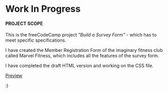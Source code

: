 # Work In Progress

#### PROJECT SCOPE

This is the freeCodeCamp project *"Build a Survey Form"* - 
which has to meet specific specifications. 

I have created the Member Registration Form of the imaginary fitness club 
called Marvel Fitness, which includes all the features of the survey form.

I have completed the draft HTML version and working on the CSS file.

[Preview](https://raw.githack.com/codxJC/P7.Marvel_Fitness_Registration_Form/master/index.html)

:)
  
